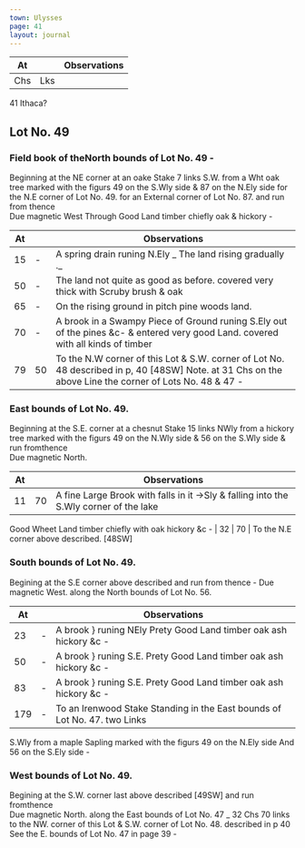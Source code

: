```yaml
---
town: Ulysses
page: 41
layout: journal
---
```


| At |    | Observations |
| -- | -- | ------------ |
| Chs | Lks | |

41  Ithaca?
## Lot No. 49

### Field book of theNorth bounds of Lot No. 49 -

Beginning at the NE corner at an oake Stake 7 links S.W. from a Wht oak tree marked with the figurs 49 on the S.Wly side & 87 on the N.Ely side for the N.E corner of Lot No. 49. for an External corner of Lot No. 87. and run from thence \
Due magnetic West Through Good Land timber chiefly oak & hickory -

| At |    | Observations |
| -- | -- | ------------ |
| 15 | - | A spring drain runing N.Ely _ The land rising gradually ._
| 50 | - | The land not quite as good as before. covered very thick with Scruby brush & oak
| 65 | - | On the rising ground in pitch pine woods land.
| 70 | - | A brook in a Swampy Piece of Ground runing S.Ely out of the pines &c- & entered very good Land. covered with all kinds of timber
| 79 | 50 | To the N.W corner of this Lot & S.W. corner of Lot No. 48 described in p, 40 [48SW] Note. at 31 Chs on the above Line the corner of Lots No. 48 & 47 -

### East bounds of Lot No. 49.

Beginning at the S.E. corner at a chesnut Stake 15 links NWly from a hickory tree marked with the figurs 49 on the N.Wly side & 56 on the S.Wly side & run fromthence \
Due magnetic North.

| At |    | Observations |
| -- | -- | ------------ |
| 11 | 70 | A fine Large Brook with falls in it →Sly & falling into the S.Wly corner of the lake
Good Wheet Land timber chiefly with oak hickory &c -
| 32 | 70 | To the N.E corner above described. [48SW]

### South bounds of Lot No. 49.

Begining at the S.E corner above described and run from thence - Due magnetic West. along the North bounds of Lot No. 56.

| At |    | Observations |
| -- | -- | ------------ |
| 23 | - | A brook } runing NEly Prety Good Land timber oak ash hickory &c -
| 50 | - | A brook } runing S.E. Prety Good Land timber oak ash hickory &c -
| 83 | - | A brook } runing S.E. Prety Good Land timber oak ash hickory &c -
| 179 | - | To an Irenwood Stake Standing in the East bounds of Lot No. 47. two Links
S.Wly from a maple Sapling marked with the figurs 49 on the N.Ely side And 56 on the S.Ely side -

### West bounds of Lot No. 49.

Begining at the S.W. corner last above described [49SW] and run fromthence \
Due magnetic North. along the East bounds of Lot No. 47 _ 32 Chs 70 links to the NW. corner of this Lot & S.W. corner of Lot No. 48. described in p 40  See the E. bounds of Lot No. 47 in page 39 -